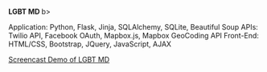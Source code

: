 <b> LGBT MD </b>b>

Application: Python, Flask, Jinja, SQLAlchemy, SQLite, Beautiful Soup
APIs: Twilio API, Facebook OAuth, Mapbox.js, Mapbox GeoCoding API
Front-End: HTML/CSS, Bootstrap, JQuery, JavaScript, AJAX

[Screencast Demo of LGBT MD](http://youtu.be/j_h-nyEkpcI)